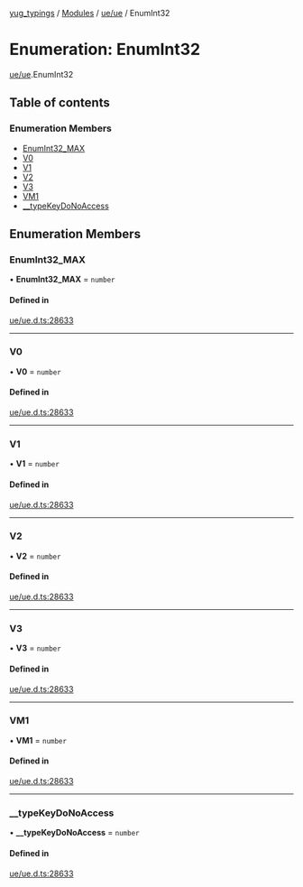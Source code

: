 [yug_typings](../README.md) / [Modules](../modules.md) / [ue/ue](../modules/ue_ue.md) / EnumInt32

# Enumeration: EnumInt32

[ue/ue](../modules/ue_ue.md).EnumInt32

## Table of contents

### Enumeration Members

- [EnumInt32\_MAX](ue_ue.EnumInt32.md#enumint32_max)
- [V0](ue_ue.EnumInt32.md#v0)
- [V1](ue_ue.EnumInt32.md#v1)
- [V2](ue_ue.EnumInt32.md#v2)
- [V3](ue_ue.EnumInt32.md#v3)
- [VM1](ue_ue.EnumInt32.md#vm1)
- [\_\_typeKeyDoNoAccess](ue_ue.EnumInt32.md#__typekeydonoaccess)

## Enumeration Members

### EnumInt32\_MAX

• **EnumInt32\_MAX** = `number`

#### Defined in

[ue/ue.d.ts:28633](https://github.com/YugMetaverse/yug_typings/blob/25cad34/ue/ue.d.ts#L28633)

___

### V0

• **V0** = `number`

#### Defined in

[ue/ue.d.ts:28633](https://github.com/YugMetaverse/yug_typings/blob/25cad34/ue/ue.d.ts#L28633)

___

### V1

• **V1** = `number`

#### Defined in

[ue/ue.d.ts:28633](https://github.com/YugMetaverse/yug_typings/blob/25cad34/ue/ue.d.ts#L28633)

___

### V2

• **V2** = `number`

#### Defined in

[ue/ue.d.ts:28633](https://github.com/YugMetaverse/yug_typings/blob/25cad34/ue/ue.d.ts#L28633)

___

### V3

• **V3** = `number`

#### Defined in

[ue/ue.d.ts:28633](https://github.com/YugMetaverse/yug_typings/blob/25cad34/ue/ue.d.ts#L28633)

___

### VM1

• **VM1** = `number`

#### Defined in

[ue/ue.d.ts:28633](https://github.com/YugMetaverse/yug_typings/blob/25cad34/ue/ue.d.ts#L28633)

___

### \_\_typeKeyDoNoAccess

• **\_\_typeKeyDoNoAccess** = `number`

#### Defined in

[ue/ue.d.ts:28633](https://github.com/YugMetaverse/yug_typings/blob/25cad34/ue/ue.d.ts#L28633)
